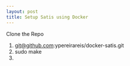 ```yaml
---
layout: post
title: Setup Satis using Docker
---
```


Clone the Repo
1. git@github.com:ypereirareis/docker-satis.git
2. sudo make
3. 